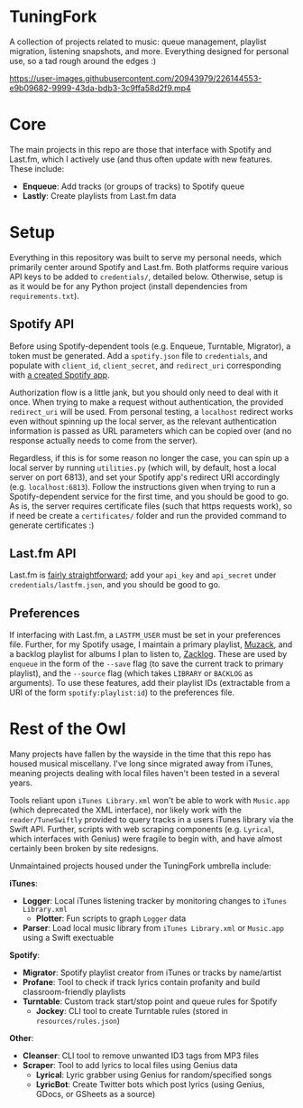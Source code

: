 # TuningFork

A collection of projects related to music: queue management, playlist migration, listening snapshots, and more. Everything designed for personal use, so a tad rough around the edges :)

https://user-images.githubusercontent.com/20943979/226144553-e9b09682-9999-43da-bdb3-3c9ffa58d2f9.mp4

# Core

The main projects in this repo are those that interface with Spotify and Last.fm, which I actively use (and thus often update with new features. These include:

- **Enqueue**: Add tracks (or groups of tracks) to Spotify queue
- **Lastly**: Create playlists from Last.fm data

# Setup

Everything in this repository was built to serve my personal needs, which primarily center around Spotify and Last.fm. Both platforms require various API keys to be added to `credentials/`, detailed below.  Otherwise, setup is as it would be for any Python project (install dependencies from `requirements.txt`).

## Spotify API

Before using Spotify-dependent tools (e.g. Enqueue, Turntable, Migrator), a token must be generated. Add a `spotify.json` file to `credentials`, and populate with `client_id`, `client_secret`, and `redirect_uri` corresponding with [a created Spotify app](https://developer.spotify.com/dashboard/). 

Authorization flow is a little jank, but you should only need to deal with it once. When trying to make a request without authentication, the provided `redirect_uri` will be used. From personal testing, a `localhost` redirect works even without spinning up the local server, as the relevant authentication information is passed as URL parameters which can be copied over (and no response actually needs to come from the server).

Regardless, if this is for some reason no longer the case, you can spin up a local server by running `utilities.py` (which will, by default, host a local server on port 6813), and set your Spotify app's redirect URI accordingly (e.g. `localhost:6813`). Follow the instructions given when trying to run a Spotify-dependent service for the first time, and you should be good to go. As is, the server requires certificate files (such that https requests work), so if need be create a `certificates/` folder and run the provided command to generate certificates :)

## Last.fm API

Last.fm is [fairly straightforward](https://www.last.fm/api/account/create); add your `api_key` and `api_secret` under `credentials/lastfm.json`, and you should be good to go.

## Preferences

If interfacing with Last.fm, a `LASTFM_USER` must be set in your preferences file. Further, for my Spotify usage, I maintain a primary playlist, [Muzack](https://open.spotify.com/playlist/2bQJC2lUa4pXkAt2qQejlx?si=d8f644fb726249ba), and a backlog playlist for albums I plan to listen to, [Zacklog](https://open.spotify.com/playlist/79mpaUsn0LPGUyCkBRnSgZ?si=7d8c16c7b73045d4). These are used by `enqueue` in the form of the `--save` flag (to save the current track to primary playlist), and the `--source` flag (which takes `LIBRARY` or `BACKLOG` as arguments). To use these features, add their playlist IDs (extractable from a URI of the form `spotify:playlist:id`) to the preferences file.

# Rest of the Owl

Many projects have fallen by the wayside in the time that this repo has housed musical miscellany. I've long since migrated away from iTunes, meaning projects dealing with local files haven't been tested in a several years. 

Tools reliant upon `iTunes Library.xml` won't be able to work with `Music.app` (which deprecated the XML interface), nor likely work with the `reader/TuneSwiftly` provided to query tracks in a users iTunes library via the Swift API. Further, scripts with web scraping components (e.g. `Lyrical`, which interfaces with Genius) were fragile to begin with, and have almost certainly been broken by site redesigns.

Unmaintained projects housed under the TuningFork umbrella include:

**iTunes**:
- **Logger**: Local iTunes listening tracker by monitoring changes to `iTunes Library.xml`
    - **Plotter**: Fun scripts to graph `Logger` data
- **Parser**: Load local music library from `iTunes Library.xml` or `Music.app` using a Swift exectuable

**Spotify**:

- **Migrator**: Spotify playlist creator from iTunes or tracks by name/artist
- **Profane**: Tool to check if track lyrics contain profanity and build classroom-friendly playlists
- **Turntable**: Custom track start/stop point and queue rules for Spotify
    - **Jockey**: CLI tool to create Turntable rules (stored in `resources/rules.json`)

**Other**: 

- **Cleanser**: CLI tool to remove unwanted ID3 tags from MP3 files
- **Scraper**: Tool to add lyrics to local files using Genius data
    - **Lyrical**: Lyric grabber using Genius for random/specified songs 
    - **LyricBot**: Create Twitter bots which post lyrics (using Genius, GDocs, or GSheets as a source)

